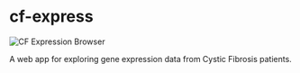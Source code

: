 # cf-express

![CF Expression Browser](https://github.com/adamd3/cf-express/actions/workflows/test.yml/badge.svg)

A web app for exploring gene expression data from Cystic Fibrosis patients.
